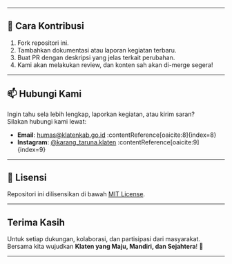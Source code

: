
---

## 📌 Cara Kontribusi
1. Fork repositori ini.
2. Tambahkan dokumentasi atau laporan kegiatan terbaru.
3. Buat PR dengan deskripsi yang jelas terkait perubahan.
4. Kami akan melakukan review, dan konten sah akan di-merge segera!

---

## 📫 Hubungi Kami
Ingin tahu sela lebih lengkap, laporkan kegiatan, atau kirim saran?  
Silakan hubungi kami lewat:
- **Email**: humas@klatenkab.go.id :contentReference[oaicite:8]{index=8}  
- **Instagram**: [@karang_taruna.klaten](https://instagram.com/karang_taruna.klaten) :contentReference[oaicite:9]{index=9}  

---

## 📜 Lisensi
Repositori ini dilisensikan di bawah [MIT License](LICENSE).

---

## Terima Kasih
Untuk setiap dukungan, kolaborasi, dan partisipasi dari masyarakat.  
Bersama kita wujudkan **Klaten yang Maju, Mandiri, dan Sejahtera**! 🌱

---
